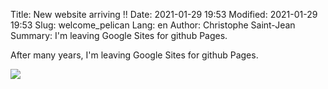 Title: New website arriving !!
Date: 2021-01-29 19:53
Modified: 2021-01-29 19:53
Slug: welcome_pelican
Lang: en
Author: Christophe Saint-Jean
Summary: I'm leaving Google Sites for github Pages.

After many years, I'm leaving Google Sites for github Pages. 


![]({static}/images/csj.png)
